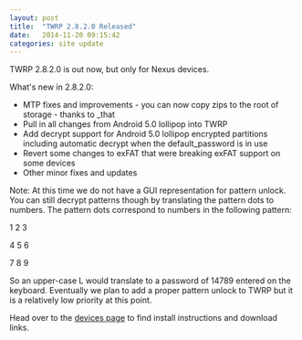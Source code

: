 ```yaml
---
layout: post
title:  "TWRP 2.8.2.0 Released"
date:   2014-11-20 09:15:42
categories: site update
---
```


TWRP 2.8.2.0 is out now, but only for Nexus devices.

What's new in 2.8.2.0:

  * MTP fixes and improvements - you can now copy zips to the root of storage - thanks to _that
  * Pull in all changes from Android 5.0 lollipop into TWRP
  * Add decrypt support for Android 5.0 lollipop encrypted partitions including automatic decrypt when the default_password is in use
  * Revert some changes to exFAT that were breaking exFAT support on some devices
  * Other minor fixes and updates

Note: At this time we do not have a GUI representation for pattern unlock. You can still decrypt patterns though by translating the pattern dots to numbers. The pattern dots correspond to numbers in the following pattern:
<p>1 2 3</p>
<p>4 5 6</p>
<p>7 8 9</p>

So an upper-case L would translate to a password of 14789 entered on the keyboard. Eventually we plan to add a proper pattern unlock to TWRP but it is a relatively low priority at this point.

Head over to the [devices page](http://twrp.me/Devices) to find install instructions and download links.
